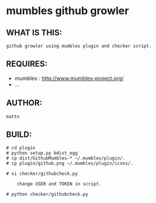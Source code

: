 mumbles github growler
======================

WHAT IS THIS:
-------------

	github growler using mumbles plugin and checker script.

REQUIRES:
---------

* mumbles : http://www.mumbles-project.org/ 
* ...

AUTHOR:
-------

	mattn

BUILD:
------

	# cd plugin
	# python setup.py bdist_egg
	# cp dist/GithubMumbles-* ~/.mumbles/plugin/.
	# cp plugin/github.png ~/.mumbles/plugin/icons/.

	# vi checker/githubcheck.py

		change USER and TOKEN in script.

	# python checker/githubcheck.py

